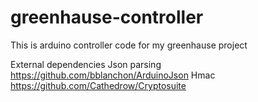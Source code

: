 # greenhause-controller

This is arduino controller code for my greenhause project

External dependencies
Json parsing https://github.com/bblanchon/ArduinoJson
Hmac https://github.com/Cathedrow/Cryptosuite

